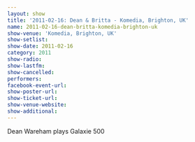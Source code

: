 ```yaml
---
layout: show
title: '2011-02-16: Dean & Britta - Komedia, Brighton, UK'
name: 2011-02-16-dean-britta-komedia-brighton-uk
show-venue: 'Komedia, Brighton, UK'
show-setlist: 
show-date: 2011-02-16
category: 2011
show-radio: 
show-lastfm: 
show-cancelled: 
performers: 
facebook-event-url: 
show-poster-url: 
show-ticket-url: 
show-venue-website: 
show-additional: 
---
```


Dean Wareham plays Galaxie 500